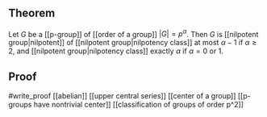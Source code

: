 ## Theorem
Let $G$ be a [[p-group]] of [[order of a group]] $|G|=p^\alpha$. Then $G$ is [[nilpotent group|nilpotent]] of [[nilpotent group|nilpotency class]] at most $\alpha-1$ if $\alpha \geq 2$, and [[nilpotent group|nilpotency class]] exactly $\alpha$ if $\alpha = 0$ or $1$. 
## Proof
#write_proof  [[abelian]] [[upper central series]] [[center of a group]] [[p-groups have nontrivial center]] [[classification of groups of order p^2]] 
